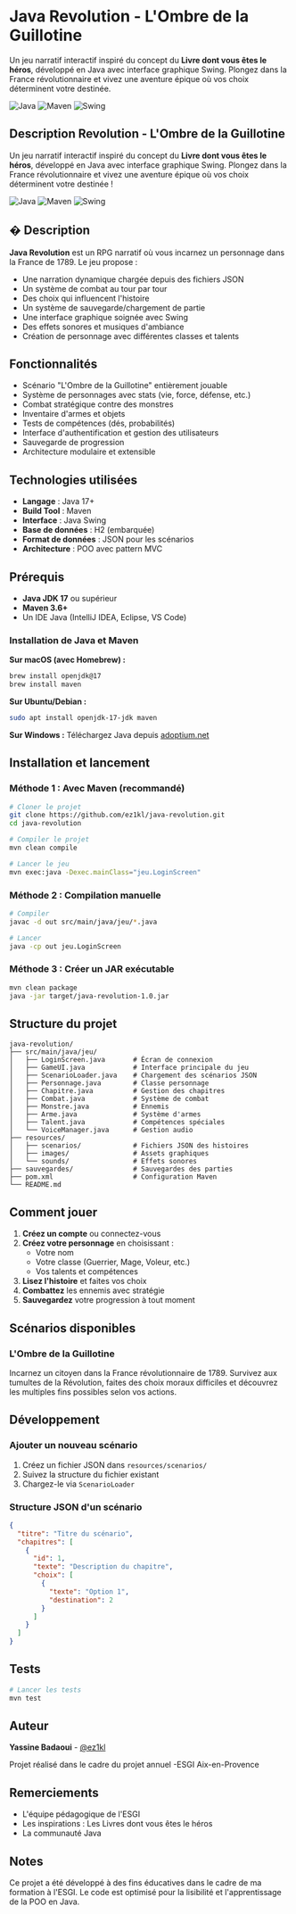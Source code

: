 # Java Revolution - L'Ombre de la Guillotine

Un jeu narratif interactif inspiré du concept du **Livre dont vous êtes le héros**, développé en Java avec interface graphique Swing. Plongez dans la France révolutionnaire et vivez une aventure épique où vos choix déterminent votre destinée.

![Java](https://img.shields.io/badge/Java-ED8B00?style=flat&logo=openjdk&logoColor=white)
![Maven](https://img.shields.io/badge/Maven-C71A36?style=flat&logo=apache-maven&logoColor=white)
![Swing](https://img.shields.io/badge/Swing-GUI-blue)

## Description Revolution - L'Ombre de la Guillotine

Un jeu narratif interactif inspiré du concept du **Livre dont vous êtes le héros**, développé en Java avec interface graphique Swing. Plongez dans la France révolutionnaire et vivez une aventure épique où vos choix déterminent votre destinée !

![Java](https://img.shields.io/badge/Java-ED8B00?style=flat&logo=openjdk&logoColor=white)
![Maven](https://img.shields.io/badge/Maven-C71A36?style=flat&logo=apache-maven&logoColor=white)
![Swing](https://img.shields.io/badge/Swing-GUI-blue)

## � Description

**Java Revolution** est un RPG narratif où vous incarnez un personnage dans la France de 1789. Le jeu propose :

- Une narration dynamique chargée depuis des fichiers JSON
- Un système de combat au tour par tour
- Des choix qui influencent l'histoire
- Un système de sauvegarde/chargement de partie
- Une interface graphique soignée avec Swing
- Des effets sonores et musiques d'ambiance
- Création de personnage avec différentes classes et talents

## Fonctionnalités

- Scénario "L'Ombre de la Guillotine" entièrement jouable
- Système de personnages avec stats (vie, force, défense, etc.)
- Combat stratégique contre des monstres
- Inventaire d'armes et objets
- Tests de compétences (dés, probabilités)
- Interface d'authentification et gestion des utilisateurs
- Sauvegarde de progression
- Architecture modulaire et extensible

## Technologies utilisées

- **Langage** : Java 17+
- **Build Tool** : Maven
- **Interface** : Java Swing
- **Base de données** : H2 (embarquée)
- **Format de données** : JSON pour les scénarios
- **Architecture** : POO avec pattern MVC

## Prérequis

- **Java JDK 17** ou supérieur
- **Maven 3.6+**
- Un IDE Java (IntelliJ IDEA, Eclipse, VS Code)

### Installation de Java et Maven

**Sur macOS (avec Homebrew) :**
```bash
brew install openjdk@17
brew install maven
```

**Sur Ubuntu/Debian :**
```bash
sudo apt install openjdk-17-jdk maven
```

**Sur Windows :**
Téléchargez Java depuis [adoptium.net](https://adoptium.net/)

## Installation et lancement

### Méthode 1 : Avec Maven (recommandé)

```bash
# Cloner le projet
git clone https://github.com/ez1kl/java-revolution.git
cd java-revolution

# Compiler le projet
mvn clean compile

# Lancer le jeu
mvn exec:java -Dexec.mainClass="jeu.LoginScreen"
```

### Méthode 2 : Compilation manuelle

```bash
# Compiler
javac -d out src/main/java/jeu/*.java

# Lancer
java -cp out jeu.LoginScreen
```

### Méthode 3 : Créer un JAR exécutable

```bash
mvn clean package
java -jar target/java-revolution-1.0.jar
```

## Structure du projet

```
java-revolution/
├── src/main/java/jeu/
│   ├── LoginScreen.java       # Écran de connexion
│   ├── GameUI.java            # Interface principale du jeu
│   ├── ScenarioLoader.java    # Chargement des scénarios JSON
│   ├── Personnage.java        # Classe personnage
│   ├── Chapitre.java          # Gestion des chapitres
│   ├── Combat.java            # Système de combat
│   ├── Monstre.java           # Ennemis
│   ├── Arme.java              # Système d'armes
│   ├── Talent.java            # Compétences spéciales
│   └── VoiceManager.java      # Gestion audio
├── resources/
│   ├── scenarios/             # Fichiers JSON des histoires
│   ├── images/                # Assets graphiques
│   └── sounds/                # Effets sonores
├── sauvegardes/               # Sauvegardes des parties
├── pom.xml                    # Configuration Maven
└── README.md
```

## Comment jouer

1. **Créez un compte** ou connectez-vous
2. **Créez votre personnage** en choisissant :
   - Votre nom
   - Votre classe (Guerrier, Mage, Voleur, etc.)
   - Vos talents et compétences
3. **Lisez l'histoire** et faites vos choix
4. **Combattez** les ennemis avec stratégie
5. **Sauvegardez** votre progression à tout moment

## Scénarios disponibles

### L'Ombre de la Guillotine
Incarnez un citoyen dans la France révolutionnaire de 1789. Survivez aux tumultes de la Révolution, faites des choix moraux difficiles et découvrez les multiples fins possibles selon vos actions.

## Développement

### Ajouter un nouveau scénario

1. Créez un fichier JSON dans `resources/scenarios/`
2. Suivez la structure du fichier existant
3. Chargez-le via `ScenarioLoader`

### Structure JSON d'un scénario

```json
{
  "titre": "Titre du scénario",
  "chapitres": [
    {
      "id": 1,
      "texte": "Description du chapitre",
      "choix": [
        {
          "texte": "Option 1",
          "destination": 2
        }
      ]
    }
  ]
}
```

## Tests

```bash
# Lancer les tests
mvn test
```

## Auteur

**Yassine Badaoui** - [@ez1kl](https://github.com/ez1kl)

Projet réalisé dans le cadre du projet annuel -ESGI Aix-en-Provence

## Remerciements

- L'équipe pédagogique de l'ESGI
- Les inspirations : Les Livres dont vous êtes le héros
- La communauté Java

## Notes

Ce projet a été développé à des fins éducatives dans le cadre de ma formation à l'ESGI. Le code est optimisé pour la lisibilité et l'apprentissage de la POO en Java.